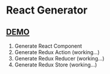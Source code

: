 # React Generator

## [DEMO](https://bbandydd.github.io/React_Generator/)

1. Generate React Component
2. Generate Redux Action (working...)
3. Generate Redux Reducer (working...)
4. Generate Redux Store (working...)
